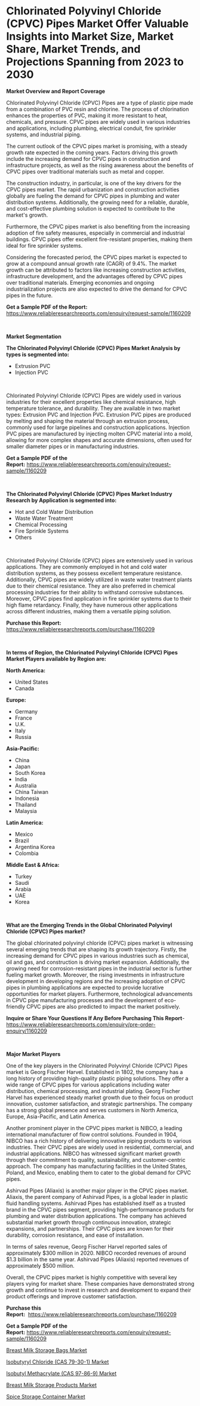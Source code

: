 <p><h1>Chlorinated Polyvinyl Chloride (CPVC) Pipes Market Offer Valuable Insights into Market Size, Market Share, Market Trends, and Projections Spanning from 2023 to 2030</h1></p><p><strong>Market Overview and Report Coverage</strong></p>
<p><p>Chlorinated Polyvinyl Chloride (CPVC) Pipes are a type of plastic pipe made from a combination of PVC resin and chlorine. The process of chlorination enhances the properties of PVC, making it more resistant to heat, chemicals, and pressure. CPVC pipes are widely used in various industries and applications, including plumbing, electrical conduit, fire sprinkler systems, and industrial piping.</p><p>The current outlook of the CPVC pipes market is promising, with a steady growth rate expected in the coming years. Factors driving this growth include the increasing demand for CPVC pipes in construction and infrastructure projects, as well as the rising awareness about the benefits of CPVC pipes over traditional materials such as metal and copper.</p><p>The construction industry, in particular, is one of the key drivers for the CPVC pipes market. The rapid urbanization and construction activities globally are fueling the demand for CPVC pipes in plumbing and water distribution systems. Additionally, the growing need for a reliable, durable, and cost-effective plumbing solution is expected to contribute to the market's growth.</p><p>Furthermore, the CPVC pipes market is also benefiting from the increasing adoption of fire safety measures, especially in commercial and industrial buildings. CPVC pipes offer excellent fire-resistant properties, making them ideal for fire sprinkler systems.</p><p>Considering the forecasted period, the CPVC pipes market is expected to grow at a compound annual growth rate (CAGR) of 9.4%. The market growth can be attributed to factors like increasing construction activities, infrastructure development, and the advantages offered by CPVC pipes over traditional materials. Emerging economies and ongoing industrialization projects are also expected to drive the demand for CPVC pipes in the future.</p></p>
<p><strong>Get a Sample PDF of the Report:</strong> <a href="https://www.reliableresearchreports.com/enquiry/request-sample/1160209">https://www.reliableresearchreports.com/enquiry/request-sample/1160209</a></p>
<p>&nbsp;</p>
<p><strong>Market Segmentation</strong></p>
<p><strong>The Chlorinated Polyvinyl Chloride (CPVC) Pipes Market Analysis by types is segmented into:</strong></p>
<p><ul><li>Extrusion PVC</li><li>Injection PVC</li></ul></p>
<p>&nbsp;</p>
<p><p>Chlorinated Polyvinyl Chloride (CPVC) Pipes are widely used in various industries for their excellent properties like chemical resistance, high temperature tolerance, and durability. They are available in two market types: Extrusion PVC and Injection PVC. Extrusion PVC pipes are produced by melting and shaping the material through an extrusion process, commonly used for large pipelines and construction applications. Injection PVC pipes are manufactured by injecting molten CPVC material into a mold, allowing for more complex shapes and accurate dimensions, often used for smaller diameter pipes or in manufacturing industries.</p></p>
<p><strong>Get a Sample PDF of the Report:</strong>&nbsp;<a href="https://www.reliableresearchreports.com/enquiry/request-sample/1160209">https://www.reliableresearchreports.com/enquiry/request-sample/1160209</a></p>
<p>&nbsp;</p>
<p><strong>The Chlorinated Polyvinyl Chloride (CPVC) Pipes Market Industry Research by Application is segmented into:</strong></p>
<p><ul><li>Hot and Cold Water Distribution</li><li>Waste Water Treatment</li><li>Chemical Processing</li><li>Fire Sprinkle Systems</li><li>Others</li></ul></p>
<p>&nbsp;</p>
<p><p>Chlorinated Polyvinyl Chloride (CPVC) pipes are extensively used in various applications. They are commonly employed in hot and cold water distribution systems, as they possess excellent temperature resistance. Additionally, CPVC pipes are widely utilized in waste water treatment plants due to their chemical resistance. They are also preferred in chemical processing industries for their ability to withstand corrosive substances. Moreover, CPVC pipes find application in fire sprinkler systems due to their high flame retardancy. Finally, they have numerous other applications across different industries, making them a versatile piping solution.</p></p>
<p><strong>Purchase this Report:</strong>&nbsp; <a href="https://www.reliableresearchreports.com/purchase/1160209">https://www.reliableresearchreports.com/purchase/1160209</a></p>
<p>&nbsp;</p>
<p><strong>In terms of Region, the Chlorinated Polyvinyl Chloride (CPVC) Pipes Market Players available by Region are:</strong></p>
<p>
    <p> <strong> North America: </strong>
        <ul>
            <li>United States</li>
            <li>Canada</li>
        </ul>
        </p> 
    <p> <strong> Europe: </strong>
        <ul>
            <li>Germany</li>
            <li>France</li>
            <li>U.K.</li>
            <li>Italy</li>
            <li>Russia</li>
        </ul>
        </p> 
    <p> <strong> Asia-Pacific: </strong>
        <ul>
            <li>China</li>
            <li>Japan</li>
            <li>South Korea</li>
            <li>India</li>
            <li>Australia</li>
            <li>China Taiwan</li>
            <li>Indonesia</li>
            <li>Thailand</li>
            <li>Malaysia</li>
        </ul>
        </p> 
    <p> <strong> Latin America: </strong>
        <ul>
            <li>Mexico</li>
            <li>Brazil</li>
            <li>Argentina Korea</li>
            <li>Colombia</li>
        </ul>
        </p> 
    <p> <strong> Middle East & Africa: </strong>
        <ul>
            <li>Turkey</li>
            <li>Saudi</li>
            <li>Arabia</li>
            <li>UAE</li>
            <li>Korea</li>
        </ul>
    </p>
    </p>
<p>&nbsp;</p>
<p><strong>What are the Emerging Trends in the Global Chlorinated Polyvinyl Chloride (CPVC) Pipes market?</strong></p>
<p><p>The global chlorinated polyvinyl chloride (CPVC) pipes market is witnessing several emerging trends that are shaping its growth trajectory. Firstly, the increasing demand for CPVC pipes in various industries such as chemical, oil and gas, and construction is driving market expansion. Additionally, the growing need for corrosion-resistant pipes in the industrial sector is further fueling market growth. Moreover, the rising investments in infrastructure development in developing regions and the increasing adoption of CPVC pipes in plumbing applications are expected to provide lucrative opportunities for market players. Furthermore, technological advancements in CPVC pipe manufacturing processes and the development of eco-friendly CPVC pipes are also predicted to impact the market positively.</p></p>
<p><strong>Inquire or Share Your Questions If Any Before Purchasing This Report</strong>- <a href="https://www.reliableresearchreports.com/enquiry/pre-order-enquiry/1160209">https://www.reliableresearchreports.com/enquiry/pre-order-enquiry/1160209</a></p>
<p>&nbsp;</p>
<p><strong>Major Market Players</strong></p>
<p><p>One of the key players in the Chlorinated Polyvinyl Chloride (CPVC) Pipes market is Georg Fischer Harvel. Established in 1802, the company has a long history of providing high-quality plastic piping solutions. They offer a wide range of CPVC pipes for various applications including water distribution, chemical processing, and industrial plating. Georg Fischer Harvel has experienced steady market growth due to their focus on product innovation, customer satisfaction, and strategic partnerships. The company has a strong global presence and serves customers in North America, Europe, Asia-Pacific, and Latin America.</p><p>Another prominent player in the CPVC pipes market is NIBCO, a leading international manufacturer of flow control solutions. Founded in 1904, NIBCO has a rich history of delivering innovative piping products to various industries. Their CPVC pipes are widely used in residential, commercial, and industrial applications. NIBCO has witnessed significant market growth through their commitment to quality, sustainability, and customer-centric approach. The company has manufacturing facilities in the United States, Poland, and Mexico, enabling them to cater to the global demand for CPVC pipes.</p><p>Ashirvad Pipes (Aliaxis) is another major player in the CPVC pipes market. Aliaxis, the parent company of Ashirvad Pipes, is a global leader in plastic fluid handling systems. Ashirvad Pipes has established itself as a trusted brand in the CPVC pipes segment, providing high-performance products for plumbing and water distribution applications. The company has achieved substantial market growth through continuous innovation, strategic expansions, and partnerships. Their CPVC pipes are known for their durability, corrosion resistance, and ease of installation.</p><p>In terms of sales revenue, Georg Fischer Harvel reported sales of approximately $300 million in 2020. NIBCO recorded revenues of around $1.3 billion in the same year. Ashirvad Pipes (Aliaxis) reported revenues of approximately $500 million.</p><p>Overall, the CPVC pipes market is highly competitive with several key players vying for market share. These companies have demonstrated strong growth and continue to invest in research and development to expand their product offerings and improve customer satisfaction.</p></p>
<p><strong>Purchase this Report:</strong>&nbsp;&nbsp;<a href="https://www.reliableresearchreports.com/purchase/1160209">https://www.reliableresearchreports.com/purchase/1160209</a></p>
<p></p>
<p><strong>Get a Sample PDF of the Report:</strong>&nbsp;<a href="https://www.reliableresearchreports.com/enquiry/request-sample/1160209">https://www.reliableresearchreports.com/enquiry/request-sample/1160209</a></p>
<p><p><a href="https://www.linkedin.com/pulse/breast-milk-storage-bags-market-research-report-unlocks-analysis-haffe/">Breast Milk Storage Bags Market</a></p><p><a href="https://github.com/ChiragRp1/Market-Research-Report-List-2/blob/main/isobutyryl-chloride-cas-79-30-1-market.md">Isobutyryl Chloride (CAS 79-30-1) Market</a></p><p><a href="https://github.com/BryceTownsendr/Market-Research-Report-List-2/blob/main/isobutyl-methacrylate-cas-97-86-9-market.md">Isobutyl Methacrylate (CAS 97-86-9) Market</a></p><p><a href="https://www.linkedin.com/pulse/breast-milk-storage-products-market-challenges-opportunities-mirze/">Breast Milk Storage Products Market</a></p><p><a href="https://www.linkedin.com/pulse/spice-storage-container-market-size-share-global-analysis-0zbqe/">Spice Storage Container Market</a></p></p>